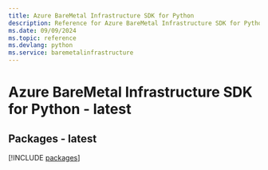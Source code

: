 ```yaml
---
title: Azure BareMetal Infrastructure SDK for Python
description: Reference for Azure BareMetal Infrastructure SDK for Python
ms.date: 09/09/2024
ms.topic: reference
ms.devlang: python
ms.service: baremetalinfrastructure
---
```

# Azure BareMetal Infrastructure SDK for Python - latest
## Packages - latest
[!INCLUDE [packages](baremetal-infrastructure-index.md)]